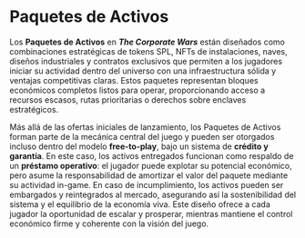# Paquetes de Activos

Los **Paquetes de Activos** en _**The Corporate Wars**_ están diseñados como combinaciones estratégicas de tokens SPL, NFTs de instalaciones, naves, diseños industriales y contratos exclusivos que permiten a los jugadores iniciar su actividad dentro del universo con una infraestructura sólida y ventajas competitivas claras. Estos paquetes representan bloques económicos completos listos para operar, proporcionando acceso a recursos escasos, rutas prioritarias o derechos sobre enclaves estratégicos.

Más allá de las ofertas iniciales de lanzamiento, los Paquetes de Activos forman parte de la mecánica central del juego y pueden ser otorgados incluso dentro del modelo **free-to-play**, bajo un sistema de **crédito y garantía**. En este caso, los activos entregados funcionan como respaldo de un **préstamo operativo**: el jugador puede explotar su potencial económico, pero asume la responsabilidad de amortizar el valor del paquete mediante su actividad in-game. En caso de incumplimiento, los activos pueden ser embargados y reintegrados al mercado, asegurando así la sostenibilidad del sistema y el equilibrio de la economía viva. Este diseño ofrece a cada jugador la oportunidad de escalar y prosperar, mientras mantiene el control económico firme y coherente con la visión del juego.
